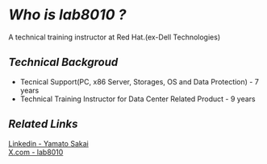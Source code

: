  # *Who is **lab8010** ?*  
A technical training instructor at Red Hat.(ex-Dell Technologies)

## ***Technical Backgroud***
- Tecnical Support(PC, x86 Server, Storages, OS and Data Protection) - 7 years
- Technical Training Instructor for Data Center Related Product - 9 years

## ***Related Links***   
[Linkedin - Yamato Sakai](https://www.linkedin.com/in/yamato-sakai/)  
[X.com - lab8010](https://x.com/lab8010)